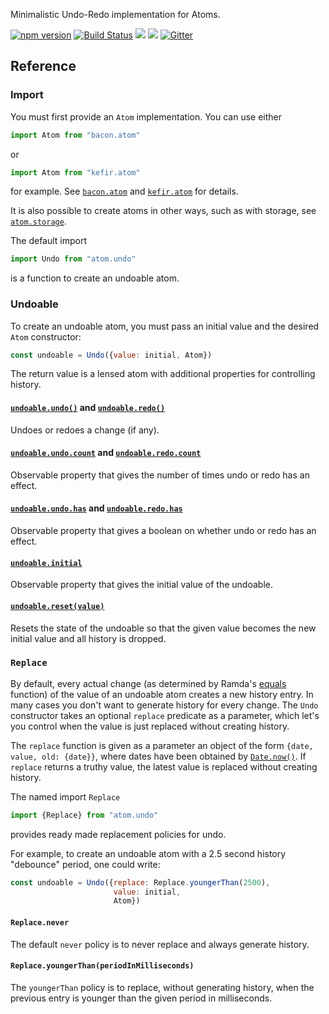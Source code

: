 Minimalistic Undo-Redo implementation for Atoms.

[![npm version](https://badge.fury.io/js/atom.undo.svg)](http://badge.fury.io/js/atom.undo) [![Build Status](https://travis-ci.org/calmm-js/atom.undo.svg?branch=master)](https://travis-ci.org/calmm-js/atom.undo) [![](https://david-dm.org/calmm-js/atom.undo.svg)](https://david-dm.org/calmm-js/atom.undo) [![](https://david-dm.org/calmm-js/atom.undo/dev-status.svg)](https://david-dm.org/calmm-js/atom.undo#info=devDependencies) [![Gitter](https://img.shields.io/gitter/room/calmm-js/chat.js.svg?style=flat-square)](https://gitter.im/calmm-js/chat)

## Reference

### Import

You must first provide an `Atom` implementation.  You can use either

```js
import Atom from "bacon.atom"
```

or

```js
import Atom from "kefir.atom"
```

for example.  See [`bacon.atom`](https://github.com/calmm-js/bacon.atom) and
[`kefir.atom`](https://github.com/calmm-js/kefir.atom) for details.

It is also possible to create atoms in other ways, such as with storage, see
[`atom.storage`](https://github.com/calmm-js/atom.storage).

The default import

```js
import Undo from "atom.undo"
```

is a function to create an undoable atom.

### Undoable

To create an undoable atom, you must pass an initial value and the desired
`Atom` constructor:

```js
const undoable = Undo({value: initial, Atom})
```

The return value is a lensed atom with additional properties for controlling
history.

#### <a name="undo"></a><a name="redo"></a>[`undoable.undo()`](#undo "Undo a :: () -> ()") and [`undoable.redo()`](#redo "Undo a :: () -> ()")

Undoes or redoes a change (if any).

#### <a name="count"></a>[`undoable.undo.count`](#count "Undo a :: Property Integer") and [`undoable.redo.count`](#count "Undo a :: Property Integer")

Observable property that gives the number of times undo or redo has an effect.

#### <a name="has"></a>[`undoable.undo.has`](#has "Undo a :: Property Boolean") and [`undoable.redo.has`](#has "Undo a :: Property Boolean")

Observable property that gives a boolean on whether undo or redo has an effect.

#### <a name="initial"></a>[`undoable.initial`](#initial "Undo a :: Property a")

Observable property that gives the initial value of the undoable.

#### <a name="reset"></a>[`undoable.reset(value)`](#reset "Undo a :: a -> ()")

Resets the state of the undoable so that the given value becomes the new initial
value and all history is dropped.

### `Replace`

By default, every actual change (as determined by Ramda's
[equals](http://ramdajs.com/0.21.0/docs/#equals) function) of the value of an
undoable atom creates a new history entry.  In many cases you don't want to
generate history for every change.  The `Undo` constructor takes an optional
`replace` predicate as a parameter, which let's you control when the value is
just replaced without creating history.

The `replace` function is given as a parameter an object of the form `{date,
value, old: {date}}`, where dates have been obtained by
[`Date.now()`](https://developer.mozilla.org/en-US/docs/Web/JavaScript/Reference/Global_Objects/Date/now).
If `replace` returns a truthy value, the latest value is replaced without
creating history.

The named import `Replace`

```js
import {Replace} from "atom.undo"
```

provides ready made replacement policies for undo.

For example, to create an undoable atom with a 2.5 second history "debounce"
period, one could write:

```js
const undoable = Undo({replace: Replace.youngerThan(2500),
                       value: initial,
                       Atom})
```

#### `Replace.never`

The default `never` policy is to never replace and always generate history.

#### `Replace.youngerThan(periodInMilliseconds)`

The `youngerThan` policy is to replace, without generating history, when the
previous entry is younger than the given period in milliseconds.
